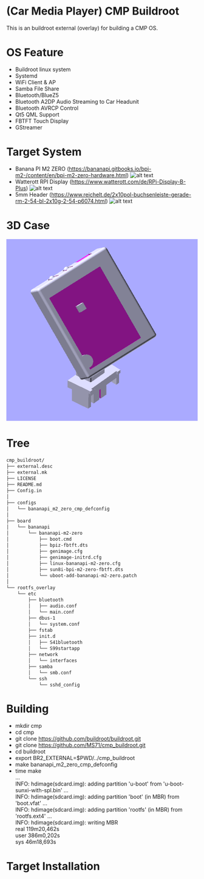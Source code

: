 # (Car Media Player) CMP Buildroot #

This is an buildroot external (overlay) for building a CMP OS.

# OS Feature
- Buildroot linux system
- Systemd
- WiFi Client & AP
- Samba File Share
- Bluetooth/BlueZ5
- Bluetooth A2DP Audio Streaming to Car Headunit
- Bluetooth AVRCP Control
- Qt5 QML Support
- FBTFT Touch Display
- GStreamer

# Target System
- Banana PI M2 ZERO (https://bananapi.gitbooks.io/bpi-m2-/content/en/bpi-m2-zero-hardware.html)
![alt text](http://www.banana-pi.org/images/bpi-images/ZERO/zero1.jpg)
- Watterott RPI Display (https://www.watterott.com/de/RPi-Display-B-Plus)
![alt text](https://www.watterott.com/media/images/popup/20110952_1.jpg)
- 5mm Header (https://www.reichelt.de/2x10pol-buchsenleiste-gerade-rm-2-54-bl-2x10g-2-54-p6074.html)
![alt text](https://cdn-reichelt.de/bilder/web/artikel_ws/C140/BL_2X10G_2_54.jpg)

# 3D Case
![alt text](images/bpiz_01.png)

# Tree
```
cmp_buildroot/
├── external.desc
├── external.mk
├── LICENSE
├── README.md
├── Config.in
│
├── configs
│   └── bananapi_m2_zero_cmp_defconfig
│
├── board
│   └── bananapi
│       └── bananapi-m2-zero
│           ├── boot.cmd
│           ├── bpiz-fbtft.dts
│           ├── genimage.cfg
│           ├── genimage-initrd.cfg
│           ├── linux-bananapi-m2-zero.cfg
│           ├── sun8i-bpi-m2-zero-fbtft.dts
│           └── uboot-add-bananapi-m2-zero.patch
│
└── rootfs_overlay
    └── etc
        ├── bluetooth
        │   ├── audio.conf
        │   └── main.conf
        ├── dbus-1
        │   └── system.conf
        ├── fstab
        ├── init.d
        │   ├── S41bluetooth
        │   └── S99startapp
        ├── network
        │   └── interfaces
        ├── samba
        │   └── smb.conf
        └── ssh
            └── sshd_config
```

# Building
- mkdir cmp
- cd cmp
- git clone https://github.com/buildroot/buildroot.git
- git clone https://github.com/MS71/cmp_buildroot.git
- cd buildroot
- export BR2_EXTERNAL=$PWD/../cmp_buildroot
- make bananapi_m2_zero_cmp_defconfig
- time make<br>
    ...<br>
    INFO: hdimage(sdcard.img): adding partition 'u-boot' from 'u-boot-sunxi-with-spl.bin' ...<br>
    INFO: hdimage(sdcard.img): adding partition 'boot' (in MBR) from 'boot.vfat' ...<br>
    INFO: hdimage(sdcard.img): adding partition 'rootfs' (in MBR) from 'rootfs.ext4' ...<br>
    INFO: hdimage(sdcard.img): writing MBR<br>
    real	119m20,462s<br>
    user	386m0,202s<br>
    sys	46m18,693s<br>

# Target Installation


